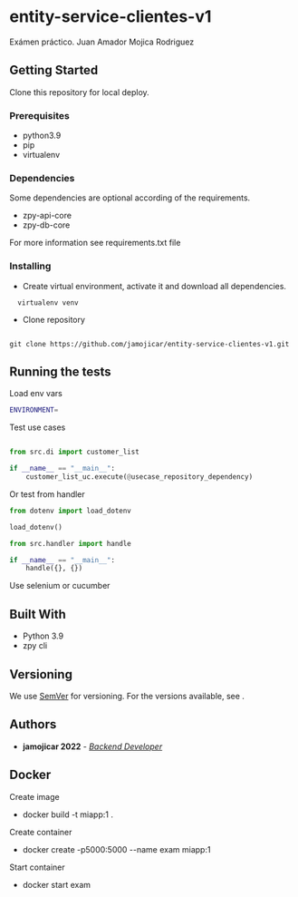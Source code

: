 # entity-service-clientes-v1

Exámen práctico. Juan Amador Mojica Rodriguez

## Getting Started

Clone this repository for local deploy.

### Prerequisites

- python3.9
- pip
- virtualenv

### Dependencies

Some dependencies are optional according of the requirements.
- zpy-api-core
- zpy-db-core

For more information see requirements.txt file

### Installing

- Create virtual environment, activate it and download all dependencies.

```
  virtualenv venv
```

- Clone repository

```

git clone https://github.com/jamojicar/entity-service-clientes-v1.git

```

## Running the tests

Load env vars

```bash
ENVIRONMENT=
```

Test use cases

```python

from src.di import customer_list

if __name__ == "__main__":
    customer_list_uc.execute(@usecase_repository_dependency)


```

Or test from handler

`````python
from dotenv import load_dotenv

load_dotenv()

from src.handler import handle

if __name__ == "__main__":
    handle({}, {})

`````

Use selenium or cucumber

## Built With

- Python 3.9
- zpy cli

## Versioning

We use [SemVer](http://semver.org/) for versioning. For the versions available, see
.

## Authors

- **jamojicar 2022** - _[Backend Developer](https://www.linkedin.com/in/jamojicar/)_

## Docker
Create image
- docker build -t miapp:1 .

Create container
- docker create -p5000:5000 --name exam miapp:1

Start container
- docker start exam